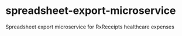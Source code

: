 # spreadsheet-export-microservice
Spreadsheet export microservice for RxReceipts healthcare expenses
